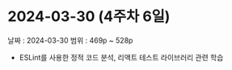# 2024-03-30 (4주차 6일)

날짜 : 2024-03-30
범위 : 469p ~ 528p

- ESLint를 사용한 정적 코드 분석, 리액트 테스트 라이브러리 관련 학습